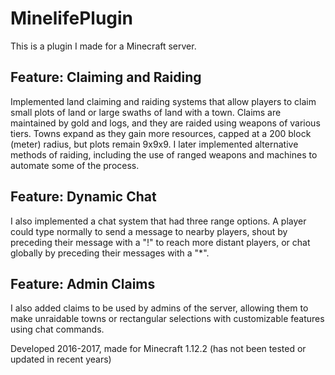 # MinelifePlugin
This is a plugin I made for a Minecraft server.

## Feature: Claiming and Raiding
Implemented land claiming and raiding systems that allow players to claim small plots of land or large swaths of land with a town. Claims are maintained by gold and logs, and they are raided using weapons of various tiers. Towns expand as they gain more resources, capped at a 200 block (meter) radius, but plots remain 9x9x9. I later implemented alternative methods of raiding, including the use of ranged weapons and machines to automate some of the process.

## Feature: Dynamic Chat
I also implemented a chat system that had three range options. A player could type normally to send a message to nearby players, shout by preceding their message with a "!" to reach more distant players, or chat globally by preceding their messages with a "*".

## Feature: Admin Claims
I also added claims to be used by admins of the server, allowing them to make unraidable towns or rectangular selections with customizable features using chat commands.

Developed 2016-2017, made for Minecraft 1.12.2 (has not been tested or updated in recent years)
